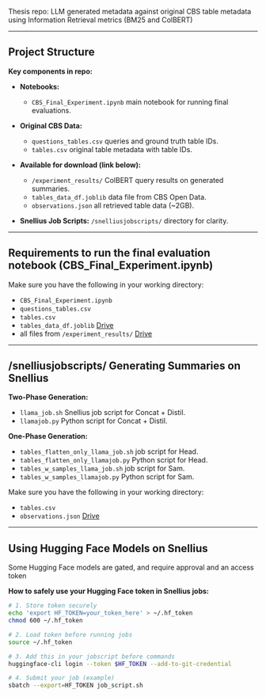 Thesis repo: LLM generated metadata against original CBS table metadata using Information Retrieval metrics (BM25 and ColBERT)

---

## Project Structure

**Key components in repo:**

- **Notebooks:**
  - `CBS_Final_Experiment.ipynb` main notebook for running final evaluations.

- **Original CBS Data:**
  - `questions_tables.csv` queries and ground truth table IDs.
  - `tables.csv` original table metadata with table IDs.

- **Available for download (link below):**

  - `/experiment_results/` ColBERT query results on generated summaries.
  - `tables_data_df.joblib` data file from CBS Open Data. 
  - `observations.json` all retrieved table data (~2GB).

- **Snellius Job Scripts:**
  `/snelliusjobscripts/` directory for clarity.

---

## Requirements to run the final evaluation notebook (CBS_Final_Experiment.ipynb)

Make sure you have the following in your working directory:

- `CBS_Final_Experiment.ipynb`
- `questions_tables.csv`
- `tables.csv`
- `tables_data_df.joblib` [Drive](https://drive.google.com/drive/folders/11KLN-xndUKK4CQMnlUYamij511wV9uWV?usp=sharing)
- all files from `/experiment_results/` [Drive](https://drive.google.com/drive/folders/11KLN-xndUKK4CQMnlUYamij511wV9uWV?usp=sharing)
  
---

## /snelliusjobscripts/ Generating Summaries on Snellius

**Two-Phase Generation:**
- `llama_job.sh` Snellius job script for Concat + Distil.
- `llamajob.py` Python script for Concat + Distil.

**One-Phase Generation:**
- `tables_flatten_only_llama_job.sh` job script for Head.
- `tables_flatten_only_llamajob.py` Python script for Head.
- `tables_w_samples_llama_job.sh` job script for Sam.
- `tables_w_samples_llamajob.py` Python script for Sam.

Make sure you have the following in your working directory:
- `tables.csv`
- `observations.json` [Drive](https://drive.google.com/drive/folders/11KLN-xndUKK4CQMnlUYamij511wV9uWV?usp=sharing)
---

## Using Hugging Face Models on Snellius

Some Hugging Face models are gated, and require approval and an access token

**How to safely use your Hugging Face token in Snellius jobs:**

```bash
# 1. Store token securely
echo 'export HF_TOKEN=your_token_here' > ~/.hf_token
chmod 600 ~/.hf_token

# 2. Load token before running jobs
source ~/.hf_token

# 3. Add this in your jobscript before commands
huggingface-cli login --token $HF_TOKEN --add-to-git-credential

# 4. Submit your job (example)
sbatch --export=HF_TOKEN job_script.sh
